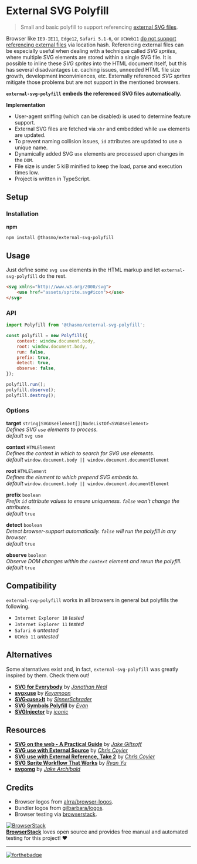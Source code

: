 # External SVG Polyfill
> Small and basic polyfill to support referencing [external SVG files](https://css-tricks.com/svg-use-external-source/).

Browser like `IE9-IE11`, `Edge12`, `Safari 5.1-6`, or `UCWeb11`
[do not support referencing external files](https://caniuse.com/#feat=svg) via location hash.
Referencing external files can be especially useful when dealing with a technique called
*SVG sprites*, where multiple SVG elements are stored within a single SVG file. It is possible
to inline these *SVG sprites* into the HTML document itself, but this has several disadvantages
i.e. caching issues, unneeded HTML file size growth, development inconviniences, etc.
Externally referenced *SVG sprites* mitigate those problems but are not support in the mentioned browsers.

**`external-svg-polyfill` embeds the referenced SVG files automatically.**

**Implementation**
* User-agent sniffing (which can be disabled) is used to determine feature support.
* External SVG files are fetched via `xhr` and embedded while `use` elements are updated.
* To prevent naming collision issues, `id` attributes are updated to use a unique name.
* Dynamically added SVG `use` elements are processed upon changes in the `DOM`.
* File size is under 5 kiB minified to keep the load, parse and execution times low.
* Project is written in TypeScript.

## Setup

### Installation

**npm**
```sh
npm install @thasmo/external-svg-polyfill
```

## Usage

Just define some `svg use` elements in the HTML markup and let `external-svg-polyfill` do the rest.

```html
<svg xmlns="http://www.w3.org/2000/svg">
    <use href="assets/sprite.svg#icon"></use>
</svg>
```

### API
```js
import Polyfill from '@thasmo/external-svg-polyfill';

const polyfill = new Polyfill({
    context: window.document.body,
    root: window.document.body,
    run: false,
    prefix: true,
    detect: true,
    observe: false,
});

polyfill.run();
polyfill.observe();
polyfill.destroy();
```

### Options

**target** `string|SVGUseElement[]|NodeListOf<SVGUseElement>`  
*Defines SVG `use` elements to process.*  
*default* `svg use`

**context** `HTMLElement`  
*Defines the context in which to search for SVG use elements.*  
*default* `window.document.body || window.document.documentElement`

**root** `HTMLElement`  
*Defines the element to which prepend SVG embeds to.*  
*default* `window.document.body || window.document.documentElement`

**prefix** `boolean`  
*Prefix `id` attribute values to ensure uniqueness. `false` won't change the attributes.*  
*default* `true`

**detect** `boolean`  
*Detect browser-support automatically. `false` will run the polyfill in any browser.*  
*default* `true`

**observe** `boolean`  
*Observe DOM changes within the `context` element and rerun the polyfill.*  
*default* `true`

## Compatibility

`external-svg-polyfill` works in all browsers in general but polyfills the following.
* `Internet Explorer 10` *tested*
* `Internet Explorer 11` *tested*
* `Safari 6` *untested*
* `UCWeb 11` *untested*

## Alternatives

Some alternatives exist and, in fact, `external-svg-polyfill` was greatly inspired by them. Check them out!

* [**SVG for Everybody**](https://github.com/jonathantneal/svg4everybody) by [*Jonathan Neal*](https://github.com/jonathantneal)
* [**svgxuse**](https://github.com/Keyamoon/svgxuse) by [*Keyamoon*](https://github.com/Keyamoon)
* [**SVG\<use\>It**](https://github.com/sinnerschrader/svg-use-it) by [*SinnerSchrader*](https://github.com/sinnerschrader)
* [**SVG Symbols Polyfill**](https://github.com/evan2x/svg-symbols-polyfill) by [*Evan*](https://github.com/evan2x)
* [**SVGInjector**](https://github.com/iconic/SVGInjector) by [*iconic*](https://github.com/iconic)

## Resources

* [**SVG on the web - A Practical Guide**](https://svgontheweb.com/) by [*Jake Giltsoff*](https://twitter.com/jakegiltsoff)
* [**SVG use with External Source**](https://css-tricks.com/svg-use-external-source/) by [*Chris Coyier*](https://twitter.com/chriscoyier)
* [**SVG use with External Reference, Take 2**](https://css-tricks.com/svg-use-with-external-reference-take-2/) by [*Chris Coyier*](https://twitter.com/chriscoyier)
* [**SVG Sprite Workflow That Works**](https://medium.com/@iamryanyu/svg-sprite-workflow-that-works-f5609d4d6144) by [*Ryan Yu*](https://twitter.com/iamryanyu)
* [**svgomg**](https://jakearchibald.github.io/svgomg/) by [*Jake Archibald*](https://twitter.com/jaffathecake)

## Credits

* Browser logos from [alrra/browser-logos](https://github.com/alrra/browser-logos).
* Bundler logos from [gilbarbara/logos](https://github.com/gilbarbara/logos).
* Browser testing via [browserstack](https://github.com/browserstack).

[![BrowserStack](https://www.browserstack.com/images/mail/browserstack-logo-footer.png)](https://www.browserstack.com/)  
[**BrowserStack**](https://www.browserstack.com/) loves open source and provides free manual and automated testing for this project! ❤️

---

[![forthebadge](https://forthebadge.com/images/badges/built-with-love.svg)](http://forthebadge.com)
